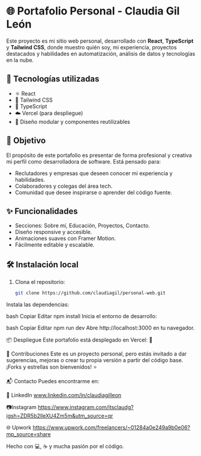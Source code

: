 # 🌐 Portafolio Personal - Claudia Gil León

Este proyecto es mi sitio web personal, desarrollado con **React**, **TypeScript** y **Tailwind CSS**, donde muestro quién soy, mi experiencia, proyectos destacados y habilidades en automatización, análisis de datos y tecnologías en la nube.

## 🚀 Tecnologías utilizadas

- ⚛️ React
- 💅 Tailwind CSS
- 🔷 TypeScript
- ☁️ Vercel (para despliegue)
- 🧩 Diseño modular y componentes reutilizables

## 🎯 Objetivo

El propósito de este portafolio es presentar de forma profesional y creativa mi perfil como desarrolladora de software. Está pensado para:

- Reclutadores y empresas que deseen conocer mi experiencia y habilidades.
- Colaboradores y colegas del área tech.
- Comunidad que desee inspirarse o aprender del código fuente.

## ✨ Funcionalidades

- Secciones: Sobre mí, Educación, Proyectos, Contacto.
- Diseño responsive y accesible.
- Animaciones suaves con Framer Motion.
- Fácilmente editable y escalable.

## 🛠 Instalación local

1. Clona el repositorio:
   ```bash
   git clone https://github.com/claudiagil/personal-web.git
Instala las dependencias:

bash
Copiar
Editar
npm install
Inicia el entorno de desarrollo:

bash
Copiar
Editar
npm run dev
Abre http://localhost:3000 en tu navegador.

📦 Despliegue
Este portafolio está desplegado en Vercel:
🔗 

🤝 Contribuciones
Este es un proyecto personal, pero estás invitado a dar sugerencias, mejoras o crear tu propia versión a partir del código base. ¡Forks y estrellas son bienvenidos! ⭐

📬 Contacto
Puedes encontrarme en:

💼 LinkedIn
www.linkedin.com/in/claudiagilleon

📷Instagram
https://www.instagram.com/itsclaudg?igsh=ZDR5b2lleXU4Zm5m&utm_source=qr

🌐 Upwork
https://www.upwork.com/freelancers/~01284a0e249a9b0e06?mp_source=share

Hecho con 💻, ☕ y mucha pasión por el código.

